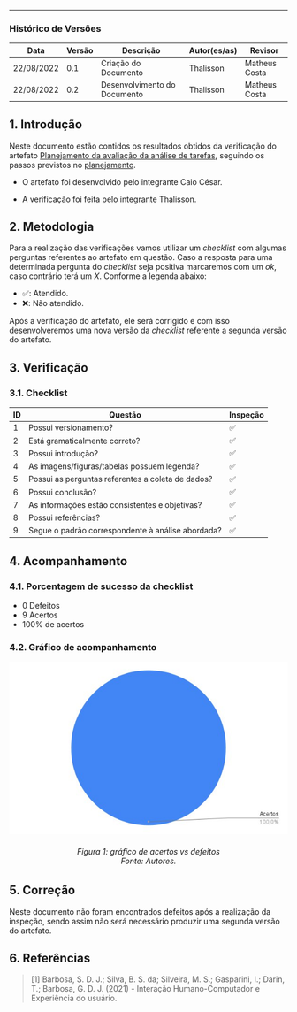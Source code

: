 ***

### Histórico de Versões

**Data** | **Versão** | **Descrição** | **Autor(es/as)** | **Revisor** |
--- | --- | --- | --- | --- |
22/08/2022 | 0.1 | Criação do Documento | Thalisson | Matheus Costa
22/08/2022 | 0.2 | Desenvolvimento do Documento | Thalisson | Matheus Costa

## 1. Introdução

Neste documento estão contidos os resultados obtidos da verificação do artefato [Planejamento da avaliação da análise de tarefas](../designAvalEDesenv/nivel1/analiseTarefas/planejamento-analise-tarefas.md), seguindo os passos previstos no [planejamento](planejamento-geral.md).

* O artefato foi desenvolvido pelo integrante Caio César.

* A verificação foi feita pelo integrante Thalisson.

## 2. Metodologia

Para a realização das verificações vamos utilizar um _checklist_ com algumas perguntas referentes ao artefato em questão. Caso a resposta para uma determinada pergunta do _checklist_ seja positiva marcaremos com um _ok_, caso contrário terá um _X_. Conforme a legenda abaixo:

- ✅: Atendido.
- ❌: Não atendido.

Após a verificação do artefato, ele será corrigido e com isso desenvolveremos uma nova versão da _checklist_ referente a segunda versão do artefato.

## 3. Verificação

### 3.1. Checklist

ID | Questão | Inspeção
--- | --- | ---
1 | Possui versionamento? | ✅
2 | Está gramaticalmente correto? | ✅
3 | Possui introdução? | ✅
4 | As imagens/figuras/tabelas possuem legenda? | ✅
5 | Possui as perguntas referentes a coleta de dados? | ✅
6 | Possui conclusão? | ✅
7 | As informações estão consistentes e objetivas? | ✅
8 | Possui referências? | ✅
9 | Segue o padrão correspondente à análise abordada? | ✅


## 4. Acompanhamento
### 4.1. Porcentagem de sucesso da checklist

- 0 Defeitos
- 9 Acertos
- 100% de acertos

### 4.2. Gráfico de acompanhamento

![Gráfico](../assets/verif-pa-analise-tarefas.jpg)
<h6 align = "center">Figura 1: gráfico de acertos vs defeitos <br>Fonte: Autores. </h6>

## 5. Correção

Neste documento não foram encontrados defeitos após a realização da inspeção, sendo assim não será necessário produzir uma segunda versão do artefato.

## 6. Referências

> [1] Barbosa, S. D. J.; Silva, B. S. da; Silveira, M. S.; Gasparini, I.; Darin, T.; Barbosa, G. D. J. (2021) - Interação Humano-Computador e Experiência do usuário.
